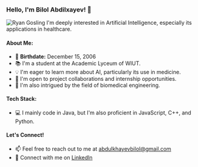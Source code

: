 ### Hello, I'm Bilol Abdilxayev! 👋
![Ryan Gosling](ryan.png)
I'm deeply interested in Artificial Intelligence, especially its applications in healthcare.

#### About Me:
- 📅 **Birthdate:** December 15, 2006
- 📚 I'm a student at the Academic Lyceum of WIUT.
- 💡 I'm eager to learn more about AI, particularly its use in medicine.
- 💼 I'm open to project collaborations and internship opportunities.
- 🧬 I'm also intrigued by the field of biomedical engineering.

#### Tech Stack:
- 💻 I mainly code in Java, but I'm also proficient in JavaScript, C++, and Python.

#### Let's Connect!
- 📫 Feel free to reach out to me at [abdulkhayevbilol@gmail.com](mailto:abdulkhayevbilol@gmail.com)
- 🔗 Connect with me on [LinkedIn](https://www.linkedin.com/in/bilol-abdilxayev-b6b7b02b1/)

